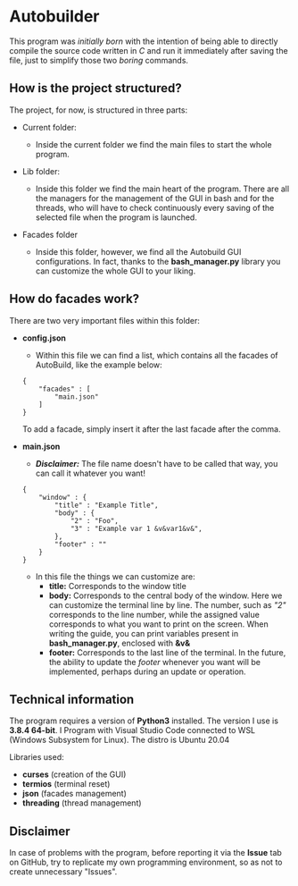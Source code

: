 # Autobuilder

This program was _initially born_ with the intention of being able to directly compile the source code written in _C_ and run it immediately after saving the file, just to simplify those two _boring_ commands.

## How is the project structured?

The project, for now, is structured in three parts:

- Current folder:
    - Inside the current folder we find the main files to start the whole program.

- Lib folder:
    - Inside this folder we find the main heart of the program. There are all the managers for the management of the GUI in bash and for the threads, who will have to check continuously every saving of the selected file when the program is launched.
- Facades folder

    - Inside this folder, however, we find all the Autobuild GUI configurations. In fact, thanks to the **bash_manager.py** library you can customize the whole GUI to your liking.

## How do facades work?

There are two very important files within this folder:

- **config.json**
    - Within this file we can find a list, which contains all the facades of AutoBuild, like the example below:
    ```
    {
        "facades" : [
            "main.json"
        ]
    }
    ```
    To add a facade, simply insert it after the last facade after the comma.

- **main.json**
    - _**Disclaimer:**_ The file name doesn't have to be called that way, you can call it whatever you want!  
    
    ```
    {
        "window" : {
            "title" : "Example Title",
            "body" : {
                "2" : "Foo",
                "3" : "Example var 1 &v&var1&v&",
            },
            "footer" : ""
        }
    }
    ```
    - In this file the things we can customize are:  
        - **title:** Corresponds to the window title  
        - **body:** Corresponds to the central body of the window. Here we can customize the terminal line by line. The number, such as _"2"_ corresponds to the line number, while the assigned value corresponds to what you want to print on the screen. When writing the guide, you can print variables present in **bash_manager.py**, enclosed with **&v&**  
        - **footer:** Corresponds to the last line of the terminal. In the future, the ability to update the _footer_ whenever you want will be implemented, perhaps during an update or operation. 

## Technical information

The program requires a version of **Python3** installed. The version I use is **3.8.4 64-bit**. I Program with Visual Studio Code connected to WSL (Windows Subsystem for Linux). The distro is Ubuntu 20.04 

Libraries used:

- **curses** (creation of the GUI)
- **termios** (terminal reset)
- **json** (facades management)
- **threading** (thread management)

## Disclaimer

In case of problems with the program, before reporting it via the **Issue** tab on GitHub, try to replicate my own programming environment, so as not to create unnecessary "Issues".
